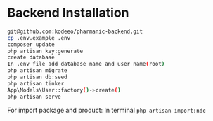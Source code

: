 # Backend Installation

```bash
git@github.com:kodeeo/pharmanic-backend.git
cp .env.example .env
composer update
php artisan key:generate
create database
In .env file add database name and user name(root)
php artisan migrate
php artisan db:seed
php artisan tinker
App\Models\User::factory()->create()
php artisan serve
```

For import package and product: In terminal `php artisan import:ndc`
